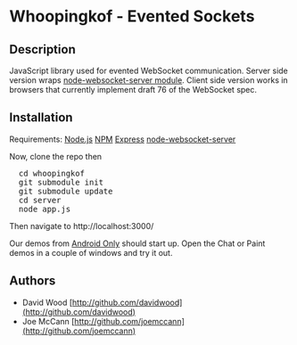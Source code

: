 Whoopingkof - Evented Sockets
====================

Description
---------------------
JavaScript library used for evented WebSocket communication.  Server side version wraps [node-websocket-server module](http://github.com/miksago/node-websocket-server).  Client side version works in browsers that currently implement draft 76 of the WebSocket spec.

Installation
---------------------

Requirements:
[Node.js](http://github.com/ry/node)
[NPM](http://github.com/isaacs/npm)
[Express](http://github.com/visionmedia/express)
[node-websocket-server](http://github.com/miksago/node-websocket-server)

Now, clone the repo then
<pre>
  cd whoopingkof
  git submodule init
  git submodule update
  cd server
  node app.js
</pre>

Then navigate to http://localhost:3000/

Our demos from [Android Only](http://swdc-central.com/androidonly/) should start up.  Open the Chat or Paint demos in a couple of windows and try it out.

Authors
---------------------
- David Wood [http://github.com/davidwood](http://github.com/davidwood)
- Joe McCann [http://github.com/joemccann](http://github.com/joemccann)